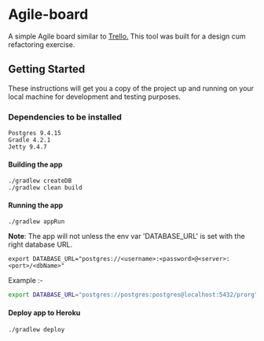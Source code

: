 # Agile-board

A simple Agile board similar to [Trello.](https://trello.com/) This tool was built for a design cum refactoring exercise.

## Getting Started

These instructions will get you a copy of the project up and running on your local machine for development and testing purposes.
### Dependencies to be installed

```
Postgres 9.4.15
Gradle 4.2.1
Jetty 9.4.7
```

#### Building the app

```
./gradlew createDB
./gradlew clean build
```

#### Running the app

```
./gradlew appRun
```

**Note**: The app will not unless the env var 'DATABASE_URL' is set with the right database URL.
```
export DATABASE_URL="postgres://<username>:<password>@<server>:<port>/<dbName>"
```
Example :-
```bash
export DATABASE_URL="postgres://postgres:postgres@localhost:5432/prorg"
```

#### Deploy app to Heroku

```
./gradlew deploy
```

